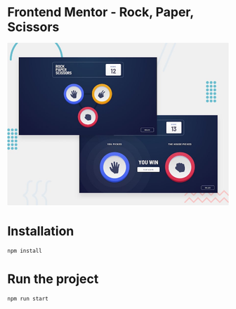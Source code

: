 # Frontend Mentor - Rock, Paper, Scissors

![Design preview for the Rock, Paper, Scissors coding challenge](./design/desktop-preview.jpg)

# Installation

`npm install`

# Run the project
`npm run start`

